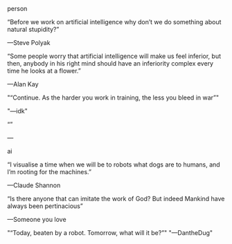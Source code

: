 person

“Before we work on artificial intelligence why don’t we do something about natural stupidity?”

—Steve Polyak

“Some people worry that artificial intelligence will make us feel inferior, but then, anybody in his right mind should have an inferiority complex every time he looks at a flower.”

—Alan Kay


"“Continue. As the harder you work in training, the less you bleed in war”"

"—idk"




“”

—







ai

“I visualise a time when we will be to robots what dogs are to humans, and I’m rooting for the machines.”

—Claude Shannon



“Is there anyone that can imitate the work of God? But indeed Mankind have always been pertinacious”

—Someone you love



"“Today, beaten by a robot. Tomorrow, what will it be?”"
"—DantheDug"